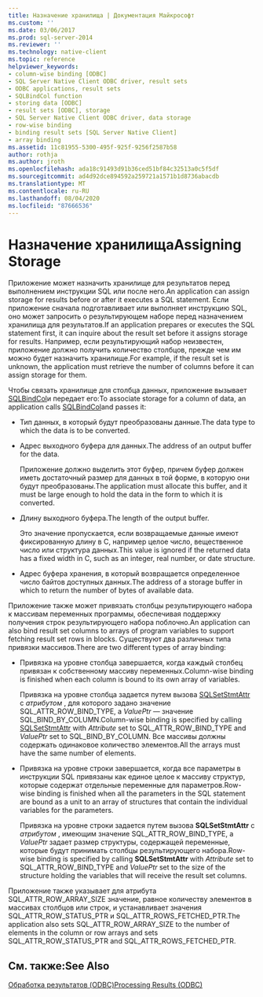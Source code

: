 ```yaml
---
title: Назначение хранилища | Документация Майкрософт
ms.custom: ''
ms.date: 03/06/2017
ms.prod: sql-server-2014
ms.reviewer: ''
ms.technology: native-client
ms.topic: reference
helpviewer_keywords:
- column-wise binding [ODBC]
- SQL Server Native Client ODBC driver, result sets
- ODBC applications, result sets
- SQLBindCol function
- storing data [ODBC]
- result sets [ODBC], storage
- SQL Server Native Client ODBC driver, data storage
- row-wise binding
- binding result sets [SQL Server Native Client]
- array binding
ms.assetid: 11c81955-5300-495f-925f-9256f2587b58
author: rothja
ms.author: jroth
ms.openlocfilehash: ada18c91493d91b36ced51bf84c32513a0c5f5df
ms.sourcegitcommit: ad4d92dce894592a259721a1571b1d8736abacdb
ms.translationtype: MT
ms.contentlocale: ru-RU
ms.lasthandoff: 08/04/2020
ms.locfileid: "87666536"
---
```

# <a name="assigning-storage"></a><span data-ttu-id="517be-102">Назначение хранилища</span><span class="sxs-lookup"><span data-stu-id="517be-102">Assigning Storage</span></span>
  <span data-ttu-id="517be-103">Приложение может назначить хранилище для результатов перед выполнением инструкции SQL или после него.</span><span class="sxs-lookup"><span data-stu-id="517be-103">An application can assign storage for results before or after it executes a SQL statement.</span></span> <span data-ttu-id="517be-104">Если приложение сначала подготавливает или выполняет инструкцию SQL, оно может запросить о результирующем наборе перед назначением хранилища для результатов.</span><span class="sxs-lookup"><span data-stu-id="517be-104">If an application prepares or executes the SQL statement first, it can inquire about the result set before it assigns storage for results.</span></span> <span data-ttu-id="517be-105">Например, если результирующий набор неизвестен, приложение должно получить количество столбцов, прежде чем им можно будет назначить хранилище.</span><span class="sxs-lookup"><span data-stu-id="517be-105">For example, if the result set is unknown, the application must retrieve the number of columns before it can assign storage for them.</span></span>  
  
 <span data-ttu-id="517be-106">Чтобы связать хранилище для столбца данных, приложение вызывает [SQLBindCol](../native-client-odbc-api/sqlbindcol.md)и передает его:</span><span class="sxs-lookup"><span data-stu-id="517be-106">To associate storage for a column of data, an application calls [SQLBindCol](../native-client-odbc-api/sqlbindcol.md)and passes it:</span></span>  
  
-   <span data-ttu-id="517be-107">Тип данных, в который будут преобразованы данные.</span><span class="sxs-lookup"><span data-stu-id="517be-107">The data type to which the data is to be converted.</span></span>  
  
-   <span data-ttu-id="517be-108">Адрес выходного буфера для данных.</span><span class="sxs-lookup"><span data-stu-id="517be-108">The address of an output buffer for the data.</span></span>  
  
     <span data-ttu-id="517be-109">Приложение должно выделить этот буфер, причем буфер должен иметь достаточный размер для данных в той форме, в которую они будут преобразованы.</span><span class="sxs-lookup"><span data-stu-id="517be-109">The application must allocate this buffer, and it must be large enough to hold the data in the form to which it is converted.</span></span>  
  
-   <span data-ttu-id="517be-110">Длину выходного буфера.</span><span class="sxs-lookup"><span data-stu-id="517be-110">The length of the output buffer.</span></span>  
  
     <span data-ttu-id="517be-111">Это значение пропускается, если возвращаемые данные имеют фиксированную длину в C, например целое число, вещественное число или структура данных.</span><span class="sxs-lookup"><span data-stu-id="517be-111">This value is ignored if the returned data has a fixed width in C, such as an integer, real number, or date structure.</span></span>  
  
-   <span data-ttu-id="517be-112">Адрес буфера хранения, в который возвращается определенное число байтов доступных данных.</span><span class="sxs-lookup"><span data-stu-id="517be-112">The address of a storage buffer in which to return the number of bytes of available data.</span></span>  
  
 <span data-ttu-id="517be-113">Приложение также может привязать столбцы результирующего набора к массивам переменных программы, обеспечивая поддержку получения строк результирующего набора поблочно.</span><span class="sxs-lookup"><span data-stu-id="517be-113">An application can also bind result set columns to arrays of program variables to support fetching result set rows in blocks.</span></span> <span data-ttu-id="517be-114">Существуют два различных типа привязки массивов.</span><span class="sxs-lookup"><span data-stu-id="517be-114">There are two different types of array binding:</span></span>  
  
-   <span data-ttu-id="517be-115">Привязка на уровне столбца завершается, когда каждый столбец привязан к собственному массиву переменных.</span><span class="sxs-lookup"><span data-stu-id="517be-115">Column-wise binding is finished when each column is bound to its own array of variables.</span></span>  
  
     <span data-ttu-id="517be-116">Привязка на уровне столбца задается путем вызова [SQLSetStmtAttr](../native-client-odbc-api/sqlsetstmtattr.md) с *атрибутом* , для которого задано значение SQL_ATTR_ROW_BIND_TYPE, а *ValuePtr* — значение SQL_BIND_BY_COLUMN.</span><span class="sxs-lookup"><span data-stu-id="517be-116">Column-wise binding is specified by calling [SQLSetStmtAttr](../native-client-odbc-api/sqlsetstmtattr.md) with *Attribute* set to SQL_ATTR_ROW_BIND_TYPE and *ValuePtr* set to SQL_BIND_BY_COLUMN.</span></span> <span data-ttu-id="517be-117">Все массивы должны содержать одинаковое количество элементов.</span><span class="sxs-lookup"><span data-stu-id="517be-117">All the arrays must have the same number of elements.</span></span>  
  
-   <span data-ttu-id="517be-118">Привязка на уровне строки завершается, когда все параметры в инструкции SQL привязаны как единое целое к массиву структур, которые содержат отдельные переменные для параметров.</span><span class="sxs-lookup"><span data-stu-id="517be-118">Row-wise binding is finished when all the parameters in the SQL statement are bound as a unit to an array of structures that contain the individual variables for the parameters.</span></span>  
  
     <span data-ttu-id="517be-119">Привязка на уровне строки задается путем вызова **SQLSetStmtAttr** с *атрибутом* , имеющим значение SQL_ATTR_ROW_BIND_TYPE, а *ValuePtr* задает размер структуры, содержащей переменные, которые будут принимать столбцы результирующего набора.</span><span class="sxs-lookup"><span data-stu-id="517be-119">Row-wise binding is specified by calling **SQLSetStmtAttr** with *Attribute* set to SQL_ATTR_ROW_BIND_TYPE and *ValuePtr* set to the size of the structure holding the variables that will receive the result set columns.</span></span>  
  
 <span data-ttu-id="517be-120">Приложение также указывает для атрибута SQL_ATTR_ROW_ARRAY_SIZE значение, равное количеству элементов в массивах столбцов или строк, и устанавливает значения SQL_ATTR_ROW_STATUS_PTR и SQL_ATTR_ROWS_FETCHED_PTR.</span><span class="sxs-lookup"><span data-stu-id="517be-120">The application also sets SQL_ATTR_ROW_ARRAY_SIZE to the number of elements in the column or row arrays and sets SQL_ATTR_ROW_STATUS_PTR and SQL_ATTR_ROWS_FETCHED_PTR.</span></span>  
  
## <a name="see-also"></a><span data-ttu-id="517be-121">См. также:</span><span class="sxs-lookup"><span data-stu-id="517be-121">See Also</span></span>  
 [<span data-ttu-id="517be-122">Обработка результатов &#40;ODBC&#41;</span><span class="sxs-lookup"><span data-stu-id="517be-122">Processing Results &#40;ODBC&#41;</span></span>](processing-results-odbc.md)  
  
  
